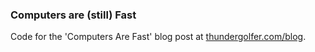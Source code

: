 ### Computers are (still) Fast

Code for the 'Computers Are Fast' blog post at [thundergolfer.com/blog](https://thundergolfer.com/blog).
